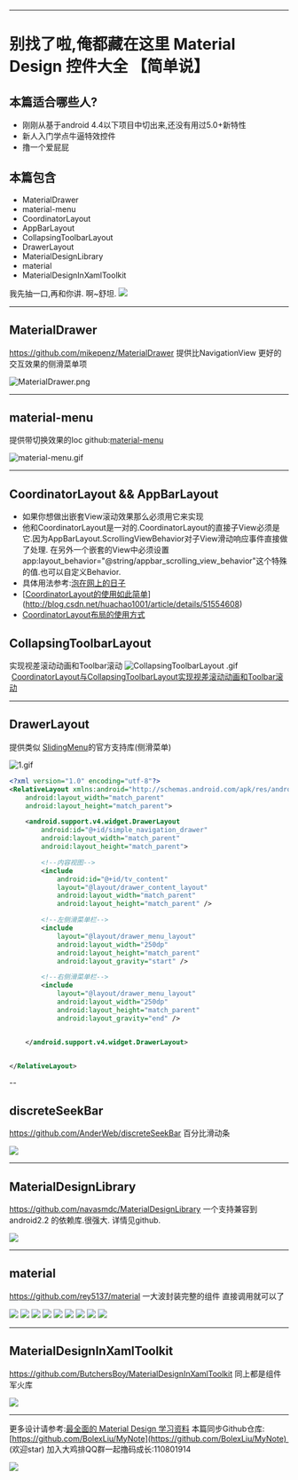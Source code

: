 
---
# 别找了啦,俺都藏在这里 Material Design 控件大全 【简单说】

## 本篇适合哪些人?
- 刚刚从基于android 4.4以下项目中切出来,还没有用过5.0+新特性
- 新人入门学点牛逼特效控件
- 撸一个爱屁屁

## 本篇包含
- MaterialDrawer
- material-menu
- CoordinatorLayout
- AppBarLayout
- CollapsingToolbarLayout
- DrawerLayout
- MaterialDesignLibrary
- material
- MaterialDesignInXamlToolkit


 我先抽一口,再和你讲. 啊~舒坦.
![](http://upload-images.jianshu.io/upload_images/1110736-e6a5d87e22ee3db6.jpg?imageMogr2/auto-orient/strip%7CimageView2/2/w/200)





----

## MaterialDrawer
https://github.com/mikepenz/MaterialDrawer
提供比NavigationView 更好的交互效果的侧滑菜单项


![MaterialDrawer.png](http://upload-images.jianshu.io/upload_images/1110736-d25bc73656328fbd.png?imageMogr2/auto-orient/strip%7CimageView2/2/w/600)

---
## material-menu

提供带切换效果的Ioc
github:[material-menu](https://github.com/balysv/material-menu)

![material-menu.gif](http://upload-images.jianshu.io/upload_images/1110736-e48a272d1894fef2.gif?imageMogr2/auto-orient/strip)

---

## CoordinatorLayout && AppBarLayout
 - 如果你想做出嵌套View滚动效果那么必须用它来实现
 - 他和CoordinatorLayout是一对的.CoordinatorLayout的直接子View必须是它.因为AppBarLayout.ScrollingViewBehavior对子View滑动响应事件直接做了处理.
在另外一个嵌套的View中必须设置app:layout_behavior="@string/appbar_scrolling_view_behavior"这个特殊的值.也可以自定义Behavior.
 - 具体用法参考:[泡在网上的日子](http://www.jcodecraeer.com/a/anzhuokaifa/androidkaifa/2015/0717/3196.html)
 - [[CoordinatorLayout的使用如此简单](http://blog.csdn.net/huachao1001/article/details/51554608)](http://blog.csdn.net/huachao1001/article/details/51554608)
 - [CoordinatorLayout布局的使用方式](http://www.jianshu.com/p/97206f5973c5)


## CollapsingToolbarLayout
实现视差滚动动画和Toolbar滚动
![CollapsingToolbarLayout .gif](http://upload-images.jianshu.io/upload_images/1110736-9764adce96c412ad.gif?imageMogr2/auto-orient/strip)
 [CoordinatorLayout与CollapsingToolbarLayout实现视差滚动动画和Toolbar滚动](http://blog.csdn.net/a8341025123/article/details/53006865)

---
## DrawerLayout
提供类似 [SlidingMenu](https://github.com/jfeinstein10/SlidingMenu)的官方支持库(侧滑菜单)


![1.gif](http://upload-images.jianshu.io/upload_images/1110736-669b00571ef03f80.gif?imageMogr2/auto-orient/strip)
``` xml
<?xml version="1.0" encoding="utf-8"?>
<RelativeLayout xmlns:android="http://schemas.android.com/apk/res/android"
    android:layout_width="match_parent"
    android:layout_height="match_parent">

    <android.support.v4.widget.DrawerLayout
        android:id="@+id/simple_navigation_drawer"
        android:layout_width="match_parent"
        android:layout_height="match_parent">

        <!--内容视图-->
        <include
            android:id="@+id/tv_content"
            layout="@layout/drawer_content_layout"
            android:layout_width="match_parent"
            android:layout_height="match_parent" />

        <!--左侧滑菜单栏-->
        <include
            layout="@layout/drawer_menu_layout"
            android:layout_width="250dp"
            android:layout_height="match_parent"
            android:layout_gravity="start" />

        <!--右侧滑菜单栏-->
        <include
            layout="@layout/drawer_menu_layout"
            android:layout_width="250dp"
            android:layout_height="match_parent"
            android:layout_gravity="end" />


    </android.support.v4.widget.DrawerLayout>


</RelativeLayout>
```

--
## discreteSeekBar
https://github.com/AnderWeb/discreteSeekBar
百分比滑动条

![](http://upload-images.jianshu.io/upload_images/1110736-6333f414ad1dbd71.png?imageMogr2/auto-orient/strip%7CimageView2/2/w/1240)

---
## MaterialDesignLibrary
https://github.com/navasmdc/MaterialDesignLibrary
一个支持兼容到android2.2 的依赖库.很强大. 详情见github.

![](http://upload-images.jianshu.io/upload_images/1110736-ab4589bf00ebea7c.png?imageMogr2/auto-orient/strip%7CimageView2/2/w/1240)

----

## material
https://github.com/rey5137/material
  一大波封装完整的组件 直接调用就可以了

[![](https://github.com/lightSky/Awesome-MaterialDesign/raw/master/demoRes/material-a.gif)](https://github.com/lightSky/Awesome-MaterialDesign/blob/master/demoRes/material-a.gif) [![](https://github.com/lightSky/Awesome-MaterialDesign/raw/master/demoRes/material-d.gif)](https://github.com/lightSky/Awesome-MaterialDesign/blob/master/demoRes/material-d.gif) [![](https://github.com/lightSky/Awesome-MaterialDesign/raw/master/demoRes/material-e.gif)](https://github.com/lightSky/Awesome-MaterialDesign/blob/master/demoRes/material-e.gif) [![](https://github.com/lightSky/Awesome-MaterialDesign/raw/master/demoRes/material-f.gif)](https://github.com/lightSky/Awesome-MaterialDesign/blob/master/demoRes/material-f.gif) [![](https://github.com/lightSky/Awesome-MaterialDesign/raw/master/demoRes/material-g.gif)](https://github.com/lightSky/Awesome-MaterialDesign/blob/master/demoRes/material-g.gif) [![](https://github.com/lightSky/Awesome-MaterialDesign/raw/master/demoRes/material-h.gif)](https://github.com/lightSky/Awesome-MaterialDesign/blob/master/demoRes/material-h.gif) [![](https://github.com/lightSky/Awesome-MaterialDesign/raw/master/demoRes/material-i.gif)](https://github.com/lightSky/Awesome-MaterialDesign/blob/master/demoRes/material-i.gif) [![](https://github.com/lightSky/Awesome-MaterialDesign/raw/master/demoRes/material-b.gif)](https://github.com/lightSky/Awesome-MaterialDesign/blob/master/demoRes/material-b.gif) [![](https://github.com/lightSky/Awesome-MaterialDesign/raw/master/demoRes/material-c.gif)](https://github.com/lightSky/Awesome-MaterialDesign/blob/master/demoRes/material-c.gif) 


---
## MaterialDesignInXamlToolkit
https://github.com/ButchersBoy/MaterialDesignInXamlToolkit
 同上都是组件军火库

![](http://upload-images.jianshu.io/upload_images/1110736-55edca3624e16e57.gif?imageMogr2/auto-orient/strip)




---
更多设计请参考:[最全面的 Material Design 学习资料](https://github.com/Luosunce/material-design-data)
本篇同步Github仓库:[https://github.com/BolexLiu/MyNote](https://github.com/BolexLiu/MyNote)  (欢迎star)
加入大鸡排QQ群一起撸码成长:110801914

![](http://upload-images.jianshu.io/upload_images/1110736-535d5b771e2291d0.jpg?imageMogr2/auto-orient/strip%7CimageView2/2/w/1240)